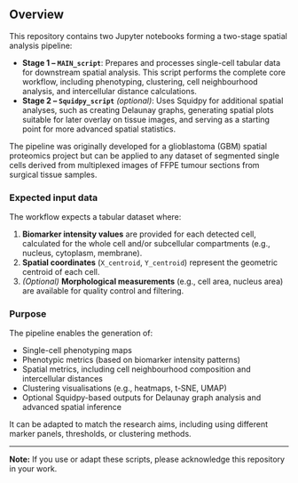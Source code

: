 ## Overview

This repository contains two Jupyter notebooks forming a two-stage spatial analysis pipeline:

- **Stage 1 – `MAIN_script`**: Prepares and processes single-cell tabular data for downstream spatial analysis. This script performs the complete core workflow, including phenotyping, clustering, cell neighbourhood analysis, and intercellular distance calculations.  
- **Stage 2 – `Squidpy_script`** *(optional)*: Uses Squidpy for additional spatial analyses, such as creating Delaunay graphs, generating spatial plots suitable for later overlay on tissue images, and serving as a starting point for more advanced spatial statistics.

The pipeline was originally developed for a glioblastoma (GBM) spatial proteomics project but can be applied to any dataset of segmented single cells derived from multiplexed images of FFPE tumour sections from surgical tissue samples.

### Expected input data

The workflow expects a tabular dataset where:  
1. **Biomarker intensity values** are provided for each detected cell, calculated for the whole cell and/or subcellular compartments (e.g., nucleus, cytoplasm, membrane).  
2. **Spatial coordinates** (`X_centroid`, `Y_centroid`) represent the geometric centroid of each cell.  
3. *(Optional)* **Morphological measurements** (e.g., cell area, nucleus area) are available for quality control and filtering.

### Purpose

The pipeline enables the generation of:  
- Single-cell phenotyping maps  
- Phenotypic metrics (based on biomarker intensity patterns)  
- Spatial metrics, including cell neighbourhood composition and intercellular distances  
- Clustering visualisations (e.g., heatmaps, t-SNE, UMAP)  
- Optional Squidpy-based outputs for Delaunay graph analysis and advanced spatial inference

It can be adapted to match the research aims, including using different marker panels, thresholds, or clustering methods.

---

**Note:** If you use or adapt these scripts, please acknowledge this repository in your work.
